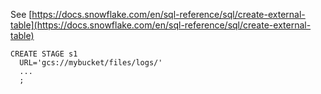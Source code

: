 See [https://docs.snowflake.com/en/sql-reference/sql/create-external-table](https://docs.snowflake.com/en/sql-reference/sql/create-external-table)
```
CREATE STAGE s1
  URL='gcs://mybucket/files/logs/'
  ...
  ;
```

